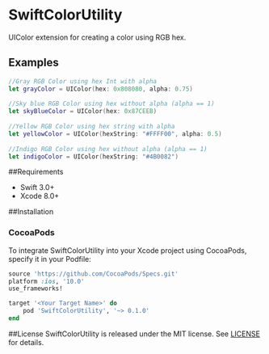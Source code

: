 # SwiftColorUtility
UIColor extension for creating a color using RGB hex.
## Examples
``` swift
//Gray RGB Color using hex Int with alpha
let grayColor = UIColor(hex: 0x808080, alpha: 0.75)
	
//Sky blue RGB Color using hex without alpha (alpha == 1)
let skyBlueColor = UIColor(hex: 0x87CEEB)
	
//Yellow RGB Color using hex string with alpha
let yellowColor = UIColor(hexString: "#FFFF00", alpha: 0.5)
	
//Indigo RGB Color using hex without alpha (alpha == 1)
let indigoColor = UIColor(hexString: "#4B0082")
```
##Requirements
	
- Swift 3.0+
- Xcode 8.0+

##Installation
	
### CocoaPods
To integrate SwiftColorUtility into your Xcode project using CocoaPods, specify it in your Podfile:
```ruby
source 'https://github.com/CocoaPods/Specs.git'
platform :ios, '10.0'
use_frameworks!

target '<Your Target Name>' do
    pod 'SwiftColorUtility', '~> 0.1.0'
end
```
##License
SwiftColorUtility is released under the MIT license. See [LICENSE](https://github.com/nazavrik/SwiftColorUtility/blob/master/LICENSE) for details.
